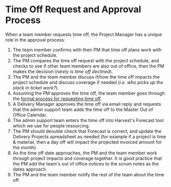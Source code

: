 # Time Off Request and Approval Process

When a team member requests time off, the Project Manager has a unique role in the approval process:

1.  The team member confirms with their PM that time off plans work with the project schedule.
2.  The PM compares the time off request with the project schedule, and checks to see if other team members are also out of office, then the PM makes the decision (*rarely is time off declined*).
3.  The PM and the team member discuss if/how the time off impacts the project schedule and discuss coverage if needed (*i.e. who picks up the slack in ticket work?*).
4.  Assuming the PM approves the time off, the team member goes through the [formal process for requesting time off](../03-policies/benefits-and-holidays.md#timeoff).
5.  A Delivery Manager approves the time off via email reply and requests that the admin support team adds the time off to the Master Out of Office Calendar.
6.  The admin support team enters the time off into Harvest's Forecast tool which we use for people resourcing.
7.  The PM should deouble check that Forecast is correct, and update the Delivery Projects spreadsheet as needed (for example if a project is time & material, then a day off will impact the projected invoiced amount for the month).
8.  As the time off date approaches, the PM and the team member work through project impacts and coverage together. It is good practice that the PM add the team's out of office notices to the scrum notes as the dates approach.
9.  The PM and the team member notify the rest of the team about the time off.
